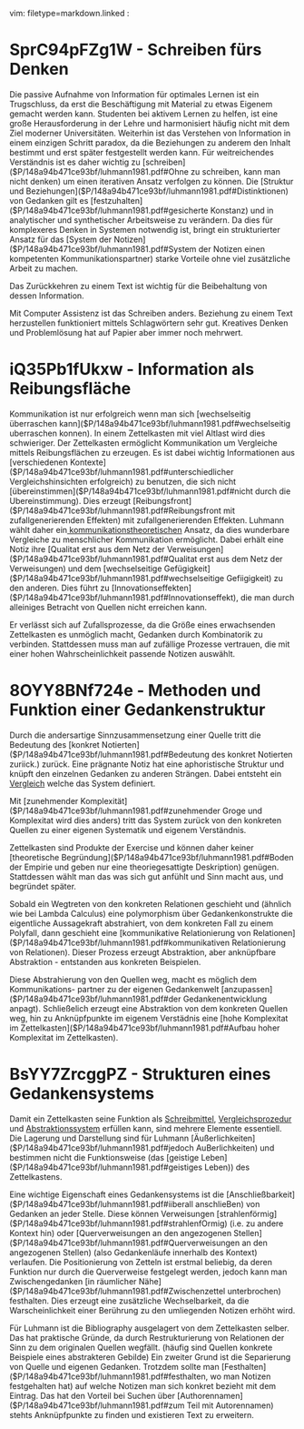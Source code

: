 vim: filetype=markdown.linked :

# SprC94pFZg1W - Schreiben fürs Denken

Die passive Aufnahme von Information für optimales Lernen ist ein Trugschluss, 
da erst die Beschäftigung mit Material zu etwas Eigenem gemacht werden kann.
Studenten bei aktivem Lernen zu helfen, ist eine große Herausforderung in der
Lehre und harmonisiert häufig nicht mit dem Ziel moderner Universitäten.
Weiterhin ist das Verstehen von Information in einem einzigen Schritt paradox,
da die Beziehungen zu anderem den Inhalt bestimmt und erst später festgestellt
werden kann. Für weitreichendes Verständnis ist es daher wichtig zu [schreiben]($P/148a94b471ce93bf/luhmann1981.pdf#Ohne zu schreiben, kann man nicht denken)
um einen iterativen Ansatz verfolgen zu können. Die [Struktur und Beziehungen]($P/148a94b471ce93bf/luhmann1981.pdf#Distinktionen) 
von Gedanken gilt es [festzuhalten]($P/148a94b471ce93bf/luhmann1981.pdf#gesicherte Konstanz) und in analytischer und synthetischer 
Arbeitsweise zu verändern. Da dies für komplexeres Denken in Systemen notwendig 
ist, bringt ein strukturierter Ansatz für das [System der Notizen]($P/148a94b471ce93bf/luhmann1981.pdf#System der Notizen einen kompetenten Kommunikationspartner) starke 
Vorteile ohne viel zusätzliche Arbeit zu machen. 

Das Zurückkehren zu einem Text ist wichtig für die Beibehaltung von dessen
Information.

Mit Computer Assistenz ist das Schreiben anders. Beziehung zu einem Text
herzustellen funktioniert mittels Schlagwörtern sehr gut. Kreatives Denken und
Problemlösung hat auf Papier aber immer noch mehrwert.

# iQ35Pb1fUkxw - Information als Reibungsfläche


Kommunikation ist nur erfolgreich wenn man sich [wechselseitig überraschen kann]($P/148a94b471ce93bf/luhmann1981.pdf#wechselseitig uberraschen konnen).
In einem Zettelkasten mit viel Altlast wird dies schwieriger. Der Zettelkasten
ermöglicht Kommunikation um Vergleiche mittels Reibungsflächen zu erzeugen. Es
ist dabei wichtig Informationen aus [verschiedenen Kontexte]($P/148a94b471ce93bf/luhmann1981.pdf#unterschiedlicher Vergleichshinsichten erfolgreich) zu benutzen, die 
sich nicht [übereinstimmen]($P/148a94b471ce93bf/luhmann1981.pdf#nicht durch die Ubereinstimmung). Dies erzeugt [Reibungsfront]($P/148a94b471ce93bf/luhmann1981.pdf#Reibungsfront mit zufallgenerierenden Effekten) mit zufallgenerierenden 
Effekten. Luhmann wählt daher ein[ kommunikationstheoretischen]($P/148a94b471ce93bf/luhmann1981.pdf#kommunikationstheoretischen) Ansatz, da dies 
wunderbare Vergleiche zu menschlicher Kommunikation ermöglicht. Dabei erhält eine
Notiz ihre [Qualitat erst aus dem Netz der Verweisungen]($P/148a94b471ce93bf/luhmann1981.pdf#Qualitat erst aus dem Netz der Verweisungen) und dem [wechselseitige Gefügigkeit]($P/148a94b471ce93bf/luhmann1981.pdf#wechselseitige Gefiigigkeit)
zu den anderen. Dies führt zu [Innovationseffekten]($P/148a94b471ce93bf/luhmann1981.pdf#Innovationseffekt), die man durch alleiniges 
Betracht von Quellen nicht erreichen kann.

Er verlässt sich auf Zufallsprozesse, da die Größe eines erwachsenden
Zettelkasten es unmöglich macht, Gedanken durch Kombinatorik zu verbinden. 
Stattdessen muss man auf zufällige Prozesse vertrauen, die mit einer hohen
Wahrscheinlichkeit passende Notizen auswählt.

# 8OYY8BNf724e - Methoden und Funktion einer Gedankenstruktur

Durch die andersartige Sinnzusammensetzung einer Quelle tritt die Bedeutung des
[konkret Notierten]($P/148a94b471ce93bf/luhmann1981.pdf#Bedeutung des konkret Notierten zuriick.) zurück. Eine prägnante Notiz hat eine aphoristische Struktur
und knüpft den einzelnen Gedanken zu anderen Strängen. Dabei entsteht ein
[Vergleich](@iQ35Pb1fUkxw) welche das System definiert.

Mit [zunehmender Komplexität]($P/148a94b471ce93bf/luhmann1981.pdf#zunehmender Groge und Komplexitat wird dies anders) tritt das System zurück von den konkreten Quellen zu
einer eigenen Systematik und eigenem Verständnis.

Zettelkasten sind Produkte der Exercise und können daher keiner
[theoretische Begründung]($P/148a94b471ce93bf/luhmann1981.pdf#Boden der Empirie und geben nur eine theoriegesattigte Deskription) genügen. Stattdessen wählt man das was sich gut anfühlt 
und Sinn macht aus, und begründet später.

Sobald ein Wegtreten von den konkreten Relationen geschieht und (ähnlich wie
bei Lambda Calculus) eine polymorphism über Gedankenkonstrukte die eigentliche
Aussagekraft abstrahiert, von dem konkreten Fall zu einem Polyfall, dann 
geschieht eine [kommunikative Relationierung von Relationen]($P/148a94b471ce93bf/luhmann1981.pdf#kommunikativen Relationierung von Relationen). Dieser Prozess 
erzeugt Abstraktion, aber anknüpfbare Abstraktion - entstanden aus konkreten
Beispielen.

Diese Abstrahierung von den Quellen weg, macht es möglich dem Kommunikations-
partner zu der eigenen Gedankenwelt [anzupassen]($P/148a94b471ce93bf/luhmann1981.pdf#der Gedankenentwicklung anpagt). Schließelich erzeugt eine Abstraktion
von dem konkreten Quellen weg, hin zu Anknüpfpunkte im eigenem Verstädnis eine
[hohe Komplexitat im Zettelkasten]($P/148a94b471ce93bf/luhmann1981.pdf#Aufbau hoher Komplexitat im Zettelkasten).

# BsYY7ZrcggPZ - Strukturen eines Gedankensystems

Damit ein Zettelkasten seine Funktion als [Schreibmittel](@SprC94pFZg1W), [Vergleichsprozedur](@iQ35Pb1fUkxw) 
und [Abstraktionssystem](@8OYY8BNf724e) erfüllen kann, sind mehrere Elemente essentiell. Die
Lagerung und Darstellung sind für Luhmann [Äußerlichkeiten]($P/148a94b471ce93bf/luhmann1981.pdf#jedoch AuBerlichkeiten) und bestimmen nicht
die Funktionsweise (das [geistige Leben]($P/148a94b471ce93bf/luhmann1981.pdf#geistiges Leben)) des Zettelkastens.

Eine wichtige Eigenschaft eines Gedankensystems ist die [Anschließbarkeit]($P/148a94b471ce93bf/luhmann1981.pdf#iiberall anschlieBen) von
Gedanken an jeder Stelle. Diese können Verweisungen [strahlenförmig]($P/148a94b471ce93bf/luhmann1981.pdf#strahlenfOrmig) (i.e. zu
andere Kontext hin) oder [Querverweisungen an den angezogenen Stellen]($P/148a94b471ce93bf/luhmann1981.pdf#Querverweisungen an den angezogenen SteIlen) (also 
Gedankenläufe innerhalb des Kontext) verlaufen. Die Positionierung von Zetteln
ist erstmal beliebig, da deren Funktion nur durch die Querverweise festgelegt
werden, jedoch kann man Zwischengedanken [in räumlicher Nähe]($P/148a94b471ce93bf/luhmann1981.pdf#Zwischenzettel unterbrochen) festhalten. Dies
erzeugt eine zusätzliche Wechselbarkeit, da die Warscheinlichkeit einer
Berührung zu den umliegenden Notizen erhöht wird.

Für Luhmann ist die Bibliography ausgelagert von dem Zettelkasten selber. Das
hat praktische Gründe, da durch Restrukturierung von Relationen der Sinn zu dem
originalen Quellen wegfällt. (häufig sind Quellen konkrete Beispiele eines
abstrakteren Gebilde) Ein zweiter Grund ist die Separierung von Quelle und
eigenen Gedanken. Trotzdem sollte man [Festhalten]($P/148a94b471ce93bf/luhmann1981.pdf#festhalten, wo man Notizen festgehalten hat) auf welche Notizen man sich
konkret bezieht mit dem Eintrag. Das hat den Vorteil bei Suchen über
[Authorennamen]($P/148a94b471ce93bf/luhmann1981.pdf#zum Teil mit Autorennamen) stehts Anknüpfpunkte zu finden und existieren Text zu erweitern.


